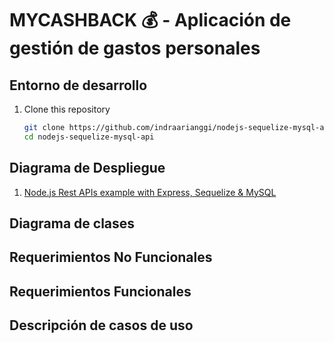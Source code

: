 # MYCASHBACK 💰 - Aplicación de gestión de gastos personales

## Entorno de desarrollo

1. Clone this repository

   ```bash
   git clone https://github.com/indraarianggi/nodejs-sequelize-mysql-api.git
   cd nodejs-sequelize-mysql-api
   ```

## Diagrama de Despliegue

1. [Node.js Rest APIs example with Express, Sequelize & MySQL](https://bezkoder.com/node-js-express-sequelize-mysql/)

## Diagrama de clases

## Requerimientos No Funcionales

## Requerimientos Funcionales

## Descripción de casos de uso

